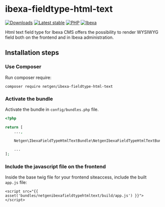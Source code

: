 # ibexa-fieldtype-html-text

[![Downloads](https://img.shields.io/packagist/dt/netgen/ibexa-fieldtype-html-text.svg)](https://packagist.org/packages/netgen/ibexa-fieldtype-html-text)
[![Latest stable](https://img.shields.io/packagist/v/netgen/ibexa-fieldtype-html-text.svg)](https://packagist.org/packages/netgen/ibexa-fieldtype-html-text)
[![PHP](https://img.shields.io/badge/PHP-%E2%89%A5%208.1-%238892BF.svg)](https://www.php.net)
[![Ibexa](https://img.shields.io/badge/Ibexa-%E2%89%A5%204.0-orange.svg)](https://www.ibexa.co)

Html text field type for Ibexa CMS offers the possibility to render WYSIWYG field both on the frontend and in Ibexa administration.
 
Installation steps
-----------
### Use Composer
Run composer require:
```
composer require netgen/ibexa-fieldtype-html-text
```

### Activate the bundle
Activate the bundle in `config/bundles.php` file.

```php
<?php

return [
    ...,

    Netgen\IbexaFieldTypeHtmlTextBundle\NetgenIbexaFieldTypeHtmlTextBundle::class => ['all' => true],,

    ...
];
```

### Include the javascript file on the frontend
Inside the base twig file for your frontend siteaccess, include the built `app.js` file:
```
<script src="{{ asset('bundles/netgenibexafieldtypehtmltext/build/app.js') }}"></script>
```

